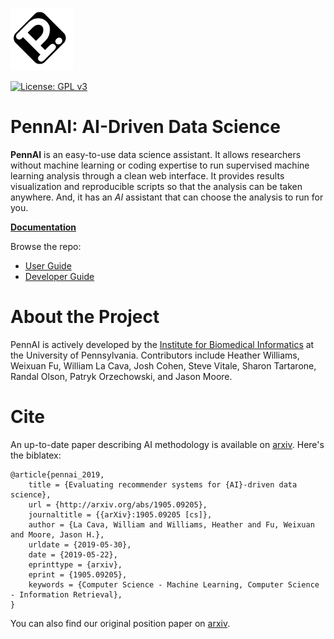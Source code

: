 [![Logo](./docs/source/_static/logo_blank_small.png)]()

[![License: GPL v3](https://img.shields.io/badge/License-GPL%20v3-blue.svg)](https://github.com/EpistasisLab/pennai/blob/master/LICENSE)

PennAI: AI-Driven Data Science
==================================

**PennAI** is an easy-to-use data science assistant.
It allows researchers without machine learning or coding expertise to run supervised machine learning analysis through a clean web interface. 
It provides results visualization and reproducible scripts so that the analysis can be taken anywhere. 
And, it has an *AI* assistant that can choose the analysis to run for you. 

[**Documentation**](https://epistasislab.github.io/pennai/) 

Browse the repo:
 - [User Guide](./docs/guides/userGuide.md)
 - [Developer Guide](./docs/guides/developerGuide.md) 

About the Project
=================

PennAI is actively developed by the [Institute for Biomedical Informatics](http://upibi.org) at the University of Pennsylvania.
Contributors include Heather Williams, Weixuan Fu, William La Cava, Josh Cohen,
Steve Vitale, Sharon Tartarone, Randal Olson, Patryk Orzechowski, and Jason Moore. 

Cite
====

An up-to-date paper describing AI methodology is available on [arxiv](http://arxiv.org/abs/1905.09205).
Here's the biblatex:

```
@article{pennai_2019,
	title = {Evaluating recommender systems for {AI}-driven data science},
	url = {http://arxiv.org/abs/1905.09205},
	journaltitle = {{arXiv}:1905.09205 [cs]},
	author = {La Cava, William and Williams, Heather and Fu, Weixuan and Moore, Jason H.},
	urldate = {2019-05-30},
	date = {2019-05-22},
	eprinttype = {arxiv},
	eprint = {1905.09205},
	keywords = {Computer Science - Machine Learning, Computer Science - Information Retrieval},
}
```

You can also find our original position paper on [arxiv](https://arxiv.org/abs/1705.00594).
